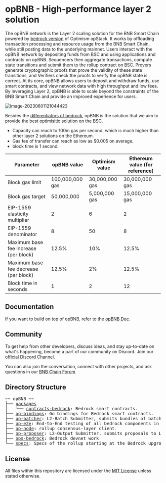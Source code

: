 # opBNB - High-performance layer 2 solution

The opBNB network is the Layer 2 scaling solution for the BNB Smart Chain powered by [bedrock version](https://community.optimism.io/docs/developers/bedrock/) of Optimism opStack. It works by offloading transaction processing and resource usage from the BNB Smart Chain, while still posting data to the underlying mainnet. Users interact with the opBNB network by depositing funds from BSC and using applications and contracts on opBNB. Sequencers then aggregate transactions, compute state transitions and submit them to the rollup contract on BSC. Provers generate cryptographic proofs that prove the validity of these state transitions, and Verifiers check the proofs to verify the opBNB state is correct. At its core, opBNB allows users to deposit and withdraw funds, use smart contracts, and view network data with high throughput and low fees. By leveraging Layer 2, opBNB is able to scale beyond the constraints of the BNB Smart Chain and provide an improved experience for users.

![image-20230601121044423](https://docs.bnbchain.org/opbnb-docs/assets/images/opBNB-intro-cd83085cebced7b303e9c12fab9685f2.png)

Besides the [differentiators of bedrock](https://community.optimism.io/docs/developers/bedrock/differences/), opBNB is the solution that we aim to provide the best optimisitic solution on the BSC.

- Capacity can reach to 100m gas per second, which is much higher than other layer 2 solutions on the Ethereum.
- Gas fee of transfer can reach as low as $0.005 on average.
- block time is 1 second.

| **Parameter**                         | **opBNB value** | **Optimism value** | **Ethereum value (for reference)** |
| ------------------------------------- | --------------- | ------------------ | ---------------------------------- |
| Block gas limit                       | 100,000,000 gas | 30,000,000 gas     | 30,000,000 gas                     |
| Block gas target                      | 50,000,000      | 5,000,000 gas      | 15,000,000 gas                     |
| EIP-1559 elasticity multiplier        | 2               | 6                  | 2                                  |
| EIP-1559 denominator                  | 8               | 50                 | 8                                  |
| Maximum base fee increase (per block) | 12.5%           | 10%                | 12.5%                              |
| Maximum base fee decrease (per block) | 12.5%           | 2%                 | 12.5%                              |
| Block time in seconds                 | 1               | 2                  | 12                                 |

## Documentation

If you want to build on top of opBNB, refer to the [opBNB Doc](https://docs.bnbchain.org/opbnb-docs).

## Community

To get help from other developers, discuss ideas, and stay up-to-date on what's happening, become a part of our community on Discord. Join our [official Discord Channel](https://discord.com/invite/bnbchain).

You can also join the conversation, connect with other projects, and ask questions in our [BNB Chain Forum](https://forum.bnbchain.org/).

## Directory Structure

<pre>
~~ opBNB ~~
├── <a href="./packages">packages</a>
│   └── <a href="./packages/contracts-bedrock">contracts-bedrock</a>: Bedrock smart contracts.
├── <a href="./op-bindings">op-bindings</a>: Go bindings for Bedrock smart contracts.
├── <a href="./op-batcher">op-batcher</a>: L2-Batch Submitter, submits bundles of batches to L1
├── <a href="./op-e2e">op-e2e</a>: End-to-End testing of all bedrock components in Go
├── <a href="./op-node">op-node</a>: rollup consensus-layer client.
├── <a href="./op-proposer">op-proposer</a>: L2-Output Submitter, submits proposals to L1
├── <a href="./ops-bedrock">ops-bedrock</a>: Bedrock devnet work
└── <a href="./specs">specs</a>: Specs of the rollup starting at the Bedrock upgrade
</pre>

## License

All files within this repository are licensed under the [MIT License](https://github.com/bnb-chain/opbnb/blob/master/LICENSE) unless stated otherwise.
